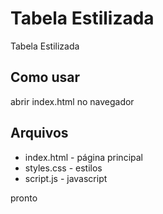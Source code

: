 # Tabela Estilizada

Tabela Estilizada

## Como usar

abrir index.html no navegador

## Arquivos

- index.html - página principal
- styles.css - estilos
- script.js - javascript

pronto